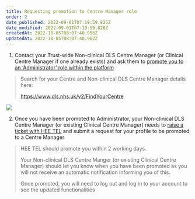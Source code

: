 ```yaml
---
title: Requesting promotion to Centre Manager role
order: 2
date_published: 2022-09-01T07:19:59.825Z
date_modified: 2022-09-01T07:19:59.828Z
createdAt: 2022-10-05T08:07:40.956Z
updatedAt: 2022-10-05T08:07:40.962Z
---
```

1. Contact your Trust-wide Non-clinical DLS Centre Manager (or Clinical Centre Manager if one already exists) and ask them to [promote you to an ‘Administrator’ role within the platform](/user-guide/centremanager/05-promoting-delegates/promoting-a-delegate-who-does-not-have-an-existing-admin-role)

> Search for your Centre and Non-clinical DLS Centre Manager details here:​
>
> https://www.dls.nhs.uk/v2/FindYourCentre​

![](/img/as-5-04-Technical.jpg)

2. ​Once you have been promoted to Administrator, your Non-clinical DLS Centre Manager (or existing Clinical Centre Manager) needs to [raise a ticket with HEE TEL](/user-guide/centremanager/07-support/technical-queries) and submit a request for your profile to be promoted to a Centre Manager ​

> HEE TEL should promote you within 2 working days.​
>
> Your Non-clinical DLS Centre Manger (or existing Clinical Centre Manager) should let you know when you have been promoted as you will not receive an automatic notification informing you of this.​
>
> Once promoted, you will need to log out and log in to your account to see the updated functionalities​